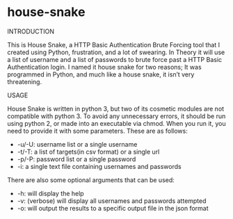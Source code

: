 # house-snake
﻿INTRODUCTION

This is House Snake, a HTTP Basic Authentication Brute Forcing tool that I created using
Python, frustration, and a lot of swearing. In Theory it will use a list of username and a list of
passwords to brute force past a HTTP Basic Authentication login. I named it house snake for
two reasons; It was programmed in Python, and much like a house snake, it isn’t very
threatening.

USAGE

House Snake is written in python 3, but two of its cosmetic modules are not compatible with
python 3. To avoid any unnecessary errors, it should be run using python 2, or made into an
executable via chmod.
When you run it, you need to provide it with some parameters. These are as follows:

* -u/-U: username list or a single username
* -t/-T: a list of targets(in csv format) or a single url
* -p/-P: password list or a single password
* -i: a single text file containing usernames and passwords

There are also some optional arguments that can be used:

* -h: will display the help
* -v: (verbose) will display all usernames and passwords attempted
* -o: will output the results to a specific output file in the json format
